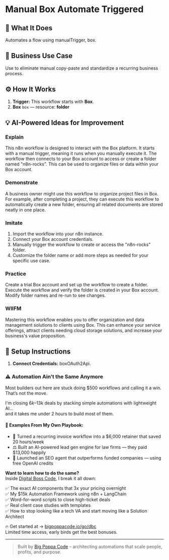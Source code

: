 # Manual Box Automate Triggered
  ## 🚀 What It Does
  Automates a flow using manualTrigger, box.
  
  ## 💼 Business Use Case
  Use to eliminate manual copy-paste and standardize a recurring business process.
  
  ## ⚙️ How It Works
  1. **Trigger:** This workflow starts with **Box**.
  2. **Box** `box` — resource: **folder**
  
  ## 💡 AI-Powered Ideas for Improvement
  ### Explain
This n8n workflow is designed to interact with the Box platform. It starts with a manual trigger, meaning it runs when you manually execute it. The workflow then connects to your Box account to access or create a folder named "n8n-rocks". This can be used to organize files or data within your Box account.

### Demonstrate
A business owner might use this workflow to organize project files in Box. For example, after completing a project, they can execute this workflow to automatically create a new folder, ensuring all related documents are stored neatly in one place.

### Imitate
1. Import the workflow into your n8n instance.
2. Connect your Box account credentials.
3. Manually trigger the workflow to create or access the "n8n-rocks" folder.
4. Customize the folder name or add more steps as needed for your specific use case.

### Practice
Create a trial Box account and set up the workflow to create a folder. Execute the workflow and verify the folder is created in your Box account. Modify folder names and re-run to see changes.

### WIIFM
Mastering this workflow enables you to offer organization and data management solutions to clients using Box. This can enhance your service offerings, attract clients needing cloud storage solutions, and increase your business's value proposition.
  
  ## 🔧 Setup Instructions
  1. **Connect Credentials:** boxOAuth2Api.
  
### ⚠️ Automation Ain’t the Same Anymore

Most builders out here are stuck doing $500 workflows and calling it a win.  
That’s not the move.  

I'm closing $6k–$13k deals by stacking simple automations with lightweight AI...  
and it takes me under 2 hours to build most of them.

#### 🧠 Examples From My Own Playbook:
- 🔁 Turned a recurring invoice workflow into a $6,000 retainer that saved 20 hours/week  
- ⚖️ Built an AI-powered lead gen engine for law firms — they paid $13,000 happily  
- 🚀 Launched an SEO agent that outperforms funded companies — using free OpenAI credits  

**Want to learn how to do the same?**  
Inside [Digital Boss Code](https://bigpoppacode.io/go/dbc), I break it all down:

✅ The exact AI components that 3x your pricing overnight  
✅ My $15k Automation Framework using n8n + LangChain  
✅ Word-for-word scripts to close high-ticket deals  
✅ Real client case studies with templates  
✅ How to stop looking like a tech VA and start moving like a Solution Architect  

🔥 Get started at → [bigpoppacode.io/go/dbc](https://bigpoppacode.io/go/dbc)  
Limited time access, early birds get the best bonuses.

---
> Built by [Big Poppa Code](https://bigpoppacode.io) – architecting automations that scale people, profits, and purpose.
  